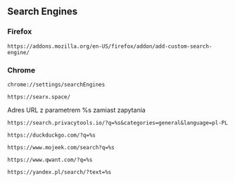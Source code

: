 ## Search Engines


### Firefox

```
https://addons.mozilla.org/en-US/firefox/addon/add-custom-search-engine/
```

### Chrome

```
chrome://settings/searchEngines
```
```
https://searx.space/
```

Adres URL z parametrem %s zamiast zapytania

```
https://search.privacytools.io/?q=%s&categories=general&language=pl-PL
```
```
https://duckduckgo.com/?q=%s
```
```
https://www.mojeek.com/search?q=%s
```
```
https://www.qwant.com/?q=%s
```
```
https://yandex.pl/search/?text=%s
```
